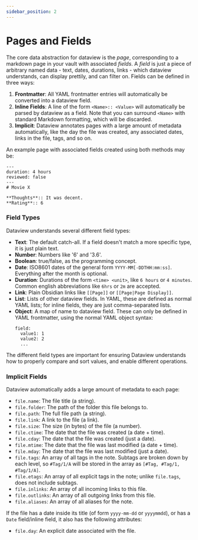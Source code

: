 ```yaml
---
sidebar_position: 2
---
```


# Pages and Fields

The core data abstraction for dataview is the *page*, corresponding to a markdown page in your vault with associated
*fields*. A *field* is just a piece of arbitrary named data - text, dates, durations, links - which dataview
understands, can display prettily, and can filter on. Fields can be defined in three ways:

1. **Frontmatter**: All YAML frontmatter entries will automatically be converted into a dataview field.
2. **Inline Fields**: A line of the form `<Name>:: <Value>` will automatically be parsed by dataview as a field. Note
   that you can surround `<Name>` with standard Markdown formatting, which will be discarded.
3. **Implicit**: Dataview annotates pages with a large amount of metadata automatically, like the day the file was
   created, any associated dates, links in the file, tags, and so on.

An example page with associated fields created using both methods may be:

```
---
duration: 4 hours
reviewed: false
---
# Movie X

**Thoughts**:: It was decent.
**Rating**:: 6
```

### Field Types

Dataview understands several different field types:

- **Text**: The default catch-all. If a field doesn't match a more specific type, it is just plain text.
- **Number**: Numbers like '6' and '3.6'.
- **Boolean**: true/false, as the programming concept.
- **Date**: ISO8601 dates of the general form `YYYY-MM[-DDTHH:mm:ss]`. Everything after the month is optional.
- **Duration**: Durations of the form `<time> <unit>`, like `6 hours` or `4 minutes`. Common english abbreviations like
  `6hrs` or `2m` are accepted.
- **Link**: Plain Obsidian links like `[[Page]]` or `[[Page|Page Display]]`.
- **List**: Lists of other dataview fields. In YAML, these are defined as normal YAML lists; for inline fields, they are
  just comma-separated lists.
- **Object**: A map of name to dataview field. These can only be defined in YAML frontmatter, using the normal YAML
  object syntax:
  ```
  field:
    value1: 1
    value2: 2
    ...
  ```

The different field types are important for ensuring Dataview understands how to properly compare and sort values, and
enable different operations.

### Implicit Fields 

Dataview automatically adds a large amount of metadata to each page:

- `file.name`: The file title (a string).
- `file.folder`: The path of the folder this file belongs to.
- `file.path`: The full file path (a string).
- `file.link`: A link to the file (a link).
- `file.size`: The size (in bytes) of the file (a number).
- `file.ctime`: The date that the file was created (a date + time).
- `file.cday`: The date that the file was created (just a date).
- `file.mtime`: The date that the file was last modified (a date + time).
- `file.mday`: The date that the file was last modified (just a date).
- `file.tags`: An array of all tags in the note. Subtags are broken down by each level, so `#Tag/1/A` will be stored in
  the array as `[#Tag, #Tag/1, #Tag/1/A]`.
- `file.etags`: An array of all explicit tags in the note; unlike `file.tags`, does not include subtags.
- `file.inlinks`: An array of all incoming links to this file.
- `file.outlinks`: An array of all outgoing links from this file.
- `file.aliases`: An array of all aliases for the note.

If the file has a date inside its title (of form `yyyy-mm-dd` or `yyyymmdd`), or has a `Date` field/inline field, it also has the following attributes:

- `file.day`: An explicit date associated with the file.